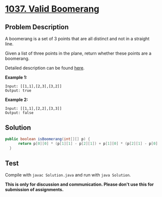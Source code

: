 # [1037. Valid Boomerang][title]

## Problem Description

A boomerang is a set of 3 points that are all distinct and not in a straight line.

Given a list of three points in the plane, return whether these points are a boomerang.

Detailed description can be found [here][title].

**Example 1:**

```
Input: [[1,1],[2,3],[3,2]]
Output: true
```

**Example 2:**

```
Input: [[1,1],[2,2],[3,3]]
Output: false
```

## Solution

```java
public boolean isBoomerang(int[][] p) {
      return p[0][0] * (p[1][1] - p[2][1]) + p[1][0] * (p[2][1] - p[0][1]) + p[2][0] * (p[0][1] - p[1][1]) != 0;
  }
```

## Test

Compile with `javac Solution.java` and run with `java Solution`.


**This is only for discussion and communication. Please don't use this for submission of assignments.**

[title]: https://leetcode.com/problems/valid-boomerang/